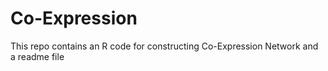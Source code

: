 # Co-Expression
This repo contains an R code for constructing Co-Expression Network and a readme file
